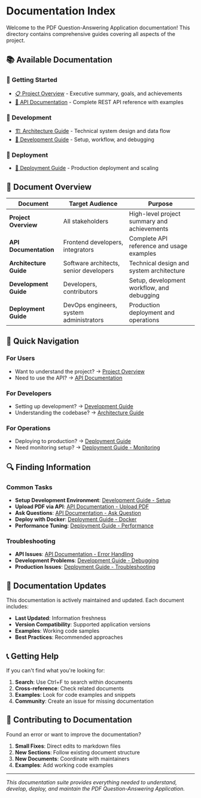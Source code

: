 # Documentation Index

Welcome to the PDF Question-Answering Application documentation! This directory contains comprehensive guides covering all aspects of the project.

## 📚 Available Documentation

### 🚀 **Getting Started**
- [📋 Project Overview](PROJECT_OVERVIEW.md) - Executive summary, goals, and achievements
- [📖 API Documentation](API_DOCUMENTATION.md) - Complete REST API reference with examples

### 🔧 **Development**
- [🏗️ Architecture Guide](ARCHITECTURE.md) - Technical system design and data flow
- [🔧 Development Guide](DEVELOPMENT_GUIDE.md) - Setup, workflow, and debugging

### 🚀 **Deployment**
- [🚀 Deployment Guide](DEPLOYMENT_GUIDE.md) - Production deployment and scaling

## 📖 Document Overview

| Document | Target Audience | Purpose |
|----------|----------------|---------|
| **Project Overview** | All stakeholders | High-level project summary and achievements |
| **API Documentation** | Frontend developers, integrators | Complete API reference and usage examples |
| **Architecture Guide** | Software architects, senior developers | Technical design and system architecture |
| **Development Guide** | Developers, contributors | Setup, development workflow, and debugging |
| **Deployment Guide** | DevOps engineers, system administrators | Production deployment and operations |

## 🎯 Quick Navigation

### For Users
- Want to understand the project? → [Project Overview](PROJECT_OVERVIEW.md)
- Need to use the API? → [API Documentation](API_DOCUMENTATION.md)

### For Developers
- Setting up development? → [Development Guide](DEVELOPMENT_GUIDE.md)
- Understanding the codebase? → [Architecture Guide](ARCHITECTURE.md)

### For Operations
- Deploying to production? → [Deployment Guide](DEPLOYMENT_GUIDE.md)
- Need monitoring setup? → [Deployment Guide - Monitoring](DEPLOYMENT_GUIDE.md#monitoring-and-logging)

## 🔍 Finding Information

### Common Tasks
- **Setup Development Environment**: [Development Guide - Setup](DEVELOPMENT_GUIDE.md#setup)
- **Upload PDF via API**: [API Documentation - Upload PDF](API_DOCUMENTATION.md#2-upload-pdf)
- **Ask Questions**: [API Documentation - Ask Question](API_DOCUMENTATION.md#3-ask-question)
- **Deploy with Docker**: [Deployment Guide - Docker](DEPLOYMENT_GUIDE.md#1-docker-deployment-recommended)
- **Performance Tuning**: [Deployment Guide - Performance](DEPLOYMENT_GUIDE.md#performance-optimization)

### Troubleshooting
- **API Issues**: [API Documentation - Error Handling](API_DOCUMENTATION.md#error-handling)
- **Development Problems**: [Development Guide - Debugging](DEVELOPMENT_GUIDE.md#debugging)
- **Production Issues**: [Deployment Guide - Troubleshooting](DEPLOYMENT_GUIDE.md#troubleshooting)

## 🔄 Documentation Updates

This documentation is actively maintained and updated. Each document includes:

- **Last Updated**: Information freshness
- **Version Compatibility**: Supported application versions
- **Examples**: Working code samples
- **Best Practices**: Recommended approaches

## 📞 Getting Help

If you can't find what you're looking for:

1. **Search**: Use Ctrl+F to search within documents
2. **Cross-reference**: Check related documents
3. **Examples**: Look for code examples and snippets
4. **Community**: Create an issue for missing documentation

## 🤝 Contributing to Documentation

Found an error or want to improve the documentation?

1. **Small Fixes**: Direct edits to markdown files
2. **New Sections**: Follow existing document structure
3. **New Documents**: Coordinate with maintainers
4. **Examples**: Add working code examples

---

*This documentation suite provides everything needed to understand, develop, deploy, and maintain the PDF Question-Answering Application.*